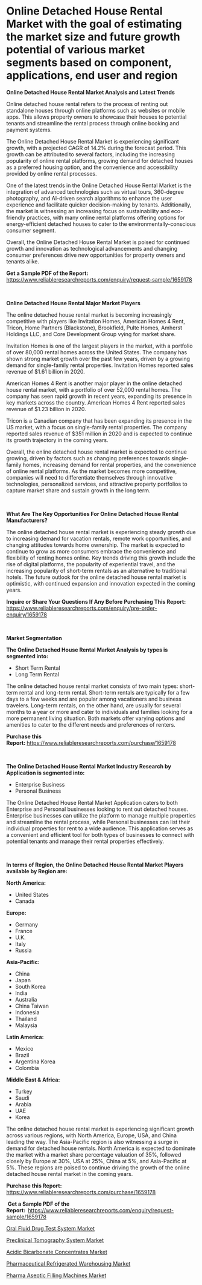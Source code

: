<p><h1>Online Detached House Rental Market with the goal of estimating the market size and future growth potential of various market segments based on component, applications, end user and region</h1></p><p><strong>Online Detached House Rental Market Analysis and Latest Trends</strong></p>
<p><p>Online detached house rental refers to the process of renting out standalone houses through online platforms such as websites or mobile apps. This allows property owners to showcase their houses to potential tenants and streamline the rental process through online booking and payment systems.</p><p>The Online Detached House Rental Market is experiencing significant growth, with a projected CAGR of 14.2% during the forecast period. This growth can be attributed to several factors, including the increasing popularity of online rental platforms, growing demand for detached houses as a preferred housing option, and the convenience and accessibility provided by online rental processes.</p><p>One of the latest trends in the Online Detached House Rental Market is the integration of advanced technologies such as virtual tours, 360-degree photography, and AI-driven search algorithms to enhance the user experience and facilitate quicker decision-making by tenants. Additionally, the market is witnessing an increasing focus on sustainability and eco-friendly practices, with many online rental platforms offering options for energy-efficient detached houses to cater to the environmentally-conscious consumer segment.</p><p>Overall, the Online Detached House Rental Market is poised for continued growth and innovation as technological advancements and changing consumer preferences drive new opportunities for property owners and tenants alike.</p></p>
<p><strong>Get a Sample PDF of the Report:&nbsp;</strong> <a href="https://www.reliableresearchreports.com/enquiry/request-sample/1659178">https://www.reliableresearchreports.com/enquiry/request-sample/1659178</a></p>
<p>&nbsp;</p>
<p><strong>Online Detached House Rental Major Market Players</strong></p>
<p><p>The online detached house rental market is becoming increasingly competitive with players like Invitation Homes, American Homes 4 Rent, Tricon, Home Partners (Blackstone), Brookfield, Pulte Homes, Amherst Holdings LLC, and Core Development Group vying for market share. </p><p>Invitation Homes is one of the largest players in the market, with a portfolio of over 80,000 rental homes across the United States. The company has shown strong market growth over the past few years, driven by a growing demand for single-family rental properties. Invitation Homes reported sales revenue of $1.61 billion in 2020.</p><p>American Homes 4 Rent is another major player in the online detached house rental market, with a portfolio of over 52,000 rental homes. The company has seen rapid growth in recent years, expanding its presence in key markets across the country. American Homes 4 Rent reported sales revenue of $1.23 billion in 2020.</p><p>Tricon is a Canadian company that has been expanding its presence in the US market, with a focus on single-family rental properties. The company reported sales revenue of $351 million in 2020 and is expected to continue its growth trajectory in the coming years.</p><p>Overall, the online detached house rental market is expected to continue growing, driven by factors such as changing preferences towards single-family homes, increasing demand for rental properties, and the convenience of online rental platforms. As the market becomes more competitive, companies will need to differentiate themselves through innovative technologies, personalized services, and attractive property portfolios to capture market share and sustain growth in the long term.</p></p>
<p>&nbsp;</p>
<p><strong>What Are The Key Opportunities For Online Detached House Rental Manufacturers?</strong></p>
<p><p>The online detached house rental market is experiencing steady growth due to increasing demand for vacation rentals, remote work opportunities, and changing attitudes towards home ownership. The market is expected to continue to grow as more consumers embrace the convenience and flexibility of renting homes online. Key trends driving this growth include the rise of digital platforms, the popularity of experiential travel, and the increasing popularity of short-term rentals as an alternative to traditional hotels. The future outlook for the online detached house rental market is optimistic, with continued expansion and innovation expected in the coming years.</p></p>
<p><strong>Inquire or Share Your Questions If Any Before Purchasing This Report:</strong> <a href="https://www.reliableresearchreports.com/enquiry/pre-order-enquiry/1659178">https://www.reliableresearchreports.com/enquiry/pre-order-enquiry/1659178</a></p>
<p>&nbsp;</p>
<p><strong>Market Segmentation</strong></p>
<p><strong>The Online Detached House Rental Market Analysis by types is segmented into:</strong></p>
<p><ul><li>Short Term Rental</li><li>Long Term Rental</li></ul></p>
<p><p>The online detached house rental market consists of two main types: short-term rental and long-term rental. Short-term rentals are typically for a few days to a few weeks and are popular among vacationers and business travelers. Long-term rentals, on the other hand, are usually for several months to a year or more and cater to individuals and families looking for a more permanent living situation. Both markets offer varying options and amenities to cater to the different needs and preferences of renters.</p></p>
<p><strong>Purchase this Report:&nbsp;</strong><a href="https://www.reliableresearchreports.com/purchase/1659178">https://www.reliableresearchreports.com/purchase/1659178</a></p>
<p>&nbsp;</p>
<p><strong>The Online Detached House Rental Market Industry Research by Application is segmented into:</strong></p>
<p><ul><li>Enterprise Business</li><li>Personal Business</li></ul></p>
<p><p>The Online Detached House Rental Market Application caters to both Enterprise and Personal businesses looking to rent out detached houses. Enterprise businesses can utilize the platform to manage multiple properties and streamline the rental process, while Personal businesses can list their individual properties for rent to a wide audience. This application serves as a convenient and efficient tool for both types of businesses to connect with potential tenants and manage their rental properties effectively.</p></p>
<p>&nbsp;</p>
<p><strong>In terms of Region, the Online Detached House Rental Market Players available by Region are:</strong></p>
<p>
    <p> <strong> North America: </strong>
        <ul>
            <li>United States</li>
            <li>Canada</li>
        </ul>
        </p> 
    <p> <strong> Europe: </strong>
        <ul>
            <li>Germany</li>
            <li>France</li>
            <li>U.K.</li>
            <li>Italy</li>
            <li>Russia</li>
        </ul>
        </p> 
    <p> <strong> Asia-Pacific: </strong>
        <ul>
            <li>China</li>
            <li>Japan</li>
            <li>South Korea</li>
            <li>India</li>
            <li>Australia</li>
            <li>China Taiwan</li>
            <li>Indonesia</li>
            <li>Thailand</li>
            <li>Malaysia</li>
        </ul>
        </p> 
    <p> <strong> Latin America: </strong>
        <ul>
            <li>Mexico</li>
            <li>Brazil</li>
            <li>Argentina Korea</li>
            <li>Colombia</li>
        </ul>
        </p> 
    <p> <strong> Middle East & Africa: </strong>
        <ul>
            <li>Turkey</li>
            <li>Saudi</li>
            <li>Arabia</li>
            <li>UAE</li>
            <li>Korea</li>
        </ul>
    </p>
    </p>
<p><p>The online detached house rental market is experiencing significant growth across various regions, with North America, Europe, USA, and China leading the way. The Asia-Pacific region is also witnessing a surge in demand for detached house rentals. North America is expected to dominate the market with a market share percentage valuation of 35%, followed closely by Europe at 30%, USA at 25%, China at 5%, and Asia-Pacific at 5%. These regions are poised to continue driving the growth of the online detached house rental market in the coming years.</p></p>
<p><strong>Purchase this Report: </strong><a href="https://www.reliableresearchreports.com/purchase/1659178">https://www.reliableresearchreports.com/purchase/1659178</a></p>
<p>&nbsp;<strong>Get a Sample PDF of the Report:&nbsp;&nbsp;</strong><a href="https://www.reliableresearchreports.com/enquiry/request-sample/1659178">https://www.reliableresearchreports.com/enquiry/request-sample/1659178</a></p>
<p><strong></strong></p>
<p><p><a href="https://medium.com/p/eabee30500bf/edit">Oral Fluid Drug Test System Market</a></p><p><a href="https://medium.com/@christinaweber16/preclinical-tomography-system-market-trends-and-market-analysis-forecasted-for-period-2024-2031-1716187959de">Preclinical Tomography System Market</a></p><p><a href="https://github.com/laholand/Market-Research-Report-List-2/blob/main/acidic-bicarbonate-concentrates-market.md">Acidic Bicarbonate Concentrates Market</a></p><p><a href="https://medium.com/@christinaweber16/pharmaceutical-refrigerated-warehousing-market-share-evolution-and-market-growth-trends-2024-2031-656da7a6aac7">Pharmaceutical Refrigerated Warehousing Market</a></p><p><a href="https://medium.com/@christinaweber16/decoding-pharma-aseptic-filling-machines-market-metrics-market-share-trends-and-growth-patterns-3a13200c20aa">Pharma Aseptic Filling Machines Market</a></p></p>